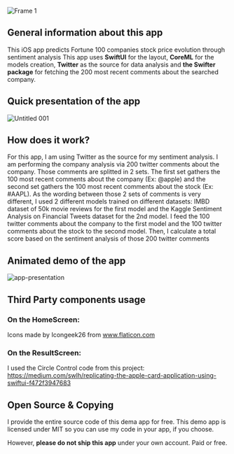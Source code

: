 ![Frame 1](https://user-images.githubusercontent.com/26531613/89218912-d9911580-d59c-11ea-8264-e44a06ca68ca.png)

## General information about this app

This iOS app predicts Fortune 100 companies stock price evolution through sentiment analysis
This app uses **SwiftUI** for the layout, **CoreML** for the models creation, **Twitter** as the source for data analysis and **the Swifter package** for fetching the 200 most recent comments about the searched company.

## Quick presentation of the app

![Untitled 001](https://user-images.githubusercontent.com/26531613/90335413-ee10dd00-dfa2-11ea-8fdc-c5b47f32738e.jpeg)

## How does it work?

For this app, I am using Twitter as the source for my sentiment analysis. I am performing the company analysis via 200 twitter comments about the company. Those comments are splitted in 2 sets. The first set gathers the 100 most recent comments about the company (Ex: @apple) and the second set gathers the 100 most recent comments about the stock (Ex: #AAPL).
As the wording between those 2 sets of comments is very different, I used 2 different models trained on different datasets: IMBD dataset of 50k movie reviews for the first model and the Kaggle Sentiment Analysis on Financial Tweets dataset for the 2nd model.
I feed the 100 twitter comments about the company to the first model and the 100 twitter comments about the stock to the second model. Then, I calculate a total score based on the sentiment analysis of those 200 twitter comments

## Animated demo of the app

![app-presentation](https://user-images.githubusercontent.com/26531613/90067490-2ff90500-dcbd-11ea-9138-92c5ff26f94c.gif)

## Third Party components usage

### On the HomeScreen:
Icons made by Icongeek26 from www.flaticon.com

### On the ResultScreen:
I used the Circle Control code from this project:
https://medium.com/swlh/replicating-the-apple-card-application-using-swiftui-f472f3947683

## Open Source & Copying

I provide the entire source code of this dema app for free. This demo app is licensed under MIT so you can use my code in your app, if you choose.

However, **please do not ship this app** under your own account. Paid or free.
